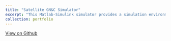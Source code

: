 ```yaml
---
title: "Satellite GN&C Simulator"
excerpt: "This Matlab-Simulink simulator provides a simulation environment to develop and test GN&C FSW algorithms with translation/rotational astrodynamics and GN&C actuator/sensor hardware models. [View on Github](https://github.com/TonyDTiger/My-Projects/tree/main/Satellite%20GN%26C%20Simulator) <br/><img src='/images/satellite_rigid_body.png'>"
collection: portfolio
---
```


[View on Github](https://github.com/TonyDTiger/My-Projects/tree/main/Satellite%20GN%26C%20Simulator)
